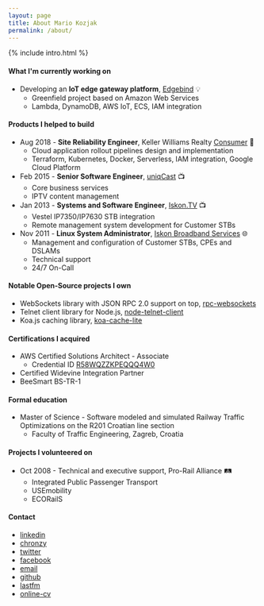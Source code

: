 ```yaml
---
layout: page
title: About Mario Kozjak
permalink: /about/
---
```


{% include intro.html %}

#### What I'm currently working on
- Developing an **IoT edge gateway platform**, <a class="link" href="https://www.edgebind.io">Edgebind</a> 💡
  - Greenfield project based on Amazon Web Services
  - Lambda, DynamoDB, AWS IoT, ECS, IAM integration

#### Products I helped to build
- Aug 2018 - **Site Reliability Engineer**, Keller Williams Realty <a class="link" href="https://apps.apple.com/us/app/kw-buy-sell-real-estate/id652512924">Consumer</a> 🏡
  - Cloud application rollout pipelines design and implementation
  - Terraform, Kubernetes, Docker, Serverless, IAM integration, Google Cloud Platform
- Feb 2015 - **Senior Software Engineer**, <a class="link" href="https://www.uniqcast.com">uniqCast</a> 📺
  - Core business services
  - IPTV content management
- Jan 2013 - **Systems and Software Engineer**, <a class="link" href="https://www.iskon.hr/Iskon.TV-najpametnija-i-najmodernija-televizija">Iskon.TV</a> 📺
  - Vestel IP7350/IP7630 STB integration
  - Remote management system development for Customer STBs
- Nov 2011 - **Linux System Administrator**, <a class="link" href="https://www.iskon.hr">Iskon Broadband Services</a> 🌐
  - Management and configuration of Customer STBs, CPEs and DSLAMs
  - Technical support
  - 24/7 On-Call

#### Notable Open-Source projects I own
- WebSockets library with JSON RPC 2.0 support on top, <a class="link" href="https://github.com/elpheria/rpc-websockets">rpc-websockets</a>
- Telnet client library for Node.js, <a class="link" href="https://github.com/mkozjak/node-telnet-client">node-telnet-client</a>
- Koa.js caching library, <a class="link" href="https://github.com/mkozjak/koa-cache-lite">koa-cache-lite</a>

#### Certifications I acquired
- AWS Certified Solutions Architect - Associate
  - Credential ID <a class="link" href="https://www.youracclaim.com/badges/8fd2b9e7-87c8-4e94-9db3-e0338cbd027b">R58WQZZKPEQQQ4W0</a>
- Certified Widevine Integration Partner
- BeeSmart BS-TR-1

#### Formal education
- Master of Science - Software modeled and simulated Railway Traffic Optimizations on the R201 Croatian line section
  - Faculty of Traffic Engineering, Zagreb, Croatia

#### Projects I volunteered on
- Oct 2008 - Technical and executive support, Pro-Rail Alliance 🛤️
  - Integrated Public Passenger Transport
  - USEmobility
  - ECORailS

#### Contact
- <a class="link" target="_blank" href="https://www.linkedin.com/in/{{ site.linkedin_username }}">linkedin</a>
- <a class="link" target="_blank" href="https://chronzy.com/{{ site.chronzy_username }}">chronzy</a>
- <a class="link" target="_blank" href="https://www.twitter.com/{{ site.twitter_username }}">twitter</a>
- <a class="link" target="_blank" href="http://fb.me/{{ site.facebook_username }}">facebook</a>
- <a class="link" target="_blank" href="mailto:kozjakm1@gmail.com">email</a>
- <a class="link" target="_blank" href="https://www.github.com/{{ site.github_username }}">github</a>
- <a class="link" target="_blank" href="https://www.last.fm/user/{{ site.lastfm_username }}">lastfm</a>
- <a class="link" target="_blank" href="https://mario.kozjak.io/online-cv">online-cv</a>
